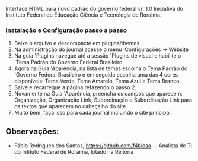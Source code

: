 Interface HTML para novo padrão do governo federal vr. 1.0
Iniciativa do Instituto Federal de Educação Ciência e Tecnologia de Roraima.

### Instalação e Configuração passo a passo 
1. Baixe o arquivo e descompacte em plugins/themes
2. Na administração do journal acesse o menu 'Configurações -> Website
3. Na guia 'Plugins navegue até a sessão 'Plugins de visual e habilite o 'Tema Padrão do Governo Federal Brasileiro
4. Agora na Guia 'Aparência, na lista de temas escolha o Tema Padrão do 'Governo Federal Brasileiro e em seguida escolha uma das 4 cores disponíveis: Tema Verde, Tema Amarelo, Tema Azul e Tema Branco
5. Salve e recarregue a página refazendo o passo 2.
6. Novamente na Guia 'Aparência, preencha os campos que aparecem: Organização, Organização Link, Subordinação e Subordinação Link para os textos que aparecem no cabeçalho do site.
7. Muito bem, faça isso para cada journal incluindo o site principal.


Observações:
--------------------------
- Fábio Rodrigues dos Santos, https://github.com/f4biosa
-- Analista de TI do Intituto Federal de Roraima, lotado na Reitoria

